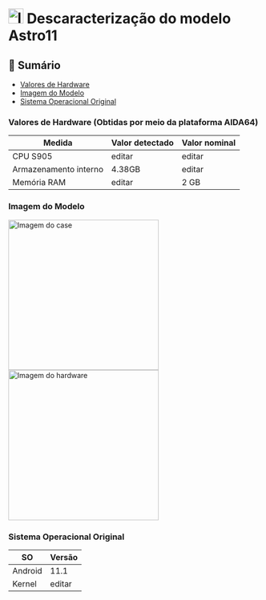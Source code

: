 # <img src="https://github.com/renanBatalha/FotografiaTVBox/blob/Main/ASTRO11/Astro11Frente.jpeg" alt="Imagem do case" width="30"/> Descaracterização do modelo Astro11

## 🔎 Sumário
- [Valores de Hardware](#valores-de-hardware) 
- [Imagem do Modelo](#imagem-do-modelo)
- [Sistema Operacional Original](#sistema-operacional-original)


### Valores de Hardware (Obtidas por meio da plataforma AIDA64)


| Medida                   | Valor detectado | Valor nominal |
| ------------------------ | --------------  | ------------- |
| CPU S905                 |       editar    |     editar    |
| Armazenamento interno    |       4.38GB    |      editar   |
| Memória RAM              |       editar    |      2 GB     |


### Imagem do Modelo

<img src="https://github.com/renanBatalha/FotografiaTVBox/blob/Main/ASTRO11/Astro11Frente.jpeg" alt="Imagem do case" width="300"/>
<img src="https://github.com/renanBatalha/FotografiaTVBox/blob/Main/ASTRO11/Astro11Placa.jpeg" alt="Imagem do hardware" width="300"/>

### Sistema Operacional Original


|SO      |Versão |
|--------|-------|
|Android | 11.1  |
|Kernel  | editar|
